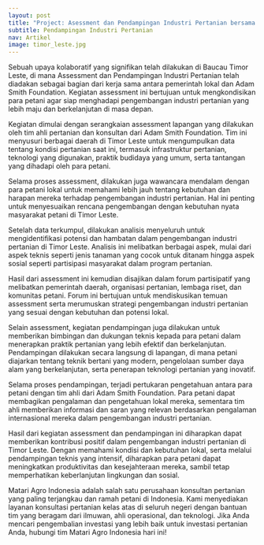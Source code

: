 ```yaml
---
layout: post
title: "Project: Asessment dan Pendampingan Industri Pertanian bersama Adam Smith Foundation di Baucau, Timor Leste"
subtitle: Pendampingan Industri Pertanian
nav: Artikel
image: timor_leste.jpg
---
```


Sebuah upaya kolaboratif yang signifikan telah dilakukan di Baucau Timor Leste, di mana Assessment dan Pendampingan Industri Pertanian telah diadakan sebagai bagian dari kerja sama antara pemerintah lokal dan Adam Smith Foundation. Kegiatan assessment ini bertujuan untuk mengkondisikan para petani agar siap menghadapi pengembangan industri pertanian yang lebih maju dan berkelanjutan di masa depan.

Kegiatan dimulai dengan serangkaian assessment lapangan yang dilakukan oleh tim ahli pertanian dan konsultan dari Adam Smith Foundation. Tim ini menyusuri berbagai daerah di Timor Leste untuk mengumpulkan data tentang kondisi pertanian saat ini, termasuk infrastruktur pertanian, teknologi yang digunakan, praktik budidaya yang umum, serta tantangan yang dihadapi oleh para petani.

Selama proses assessment, dilakukan juga wawancara mendalam dengan para petani lokal untuk memahami lebih jauh tentang kebutuhan dan harapan mereka terhadap pengembangan industri pertanian. Hal ini penting untuk menyesuaikan rencana pengembangan dengan kebutuhan nyata masyarakat petani di Timor Leste.

Setelah data terkumpul, dilakukan analisis menyeluruh untuk mengidentifikasi potensi dan hambatan dalam pengembangan industri pertanian di Timor Leste. Analisis ini melibatkan berbagai aspek, mulai dari aspek teknis seperti jenis tanaman yang cocok untuk ditanam hingga aspek sosial seperti partisipasi masyarakat dalam program pertanian.

Hasil dari assessment ini kemudian disajikan dalam forum partisipatif yang melibatkan pemerintah daerah, organisasi pertanian, lembaga riset, dan komunitas petani. Forum ini bertujuan untuk mendiskusikan temuan assessment serta merumuskan strategi pengembangan industri pertanian yang sesuai dengan kebutuhan dan potensi lokal.

Selain assessment, kegiatan pendampingan juga dilakukan untuk memberikan bimbingan dan dukungan teknis kepada para petani dalam menerapkan praktik pertanian yang lebih efektif dan berkelanjutan. Pendampingan dilakukan secara langsung di lapangan, di mana petani diajarkan tentang teknik bertani yang modern, pengelolaan sumber daya alam yang berkelanjutan, serta penerapan teknologi pertanian yang inovatif.

Selama proses pendampingan, terjadi pertukaran pengetahuan antara para petani dengan tim ahli dari Adam Smith Foundation. Para petani dapat membagikan pengalaman dan pengetahuan lokal mereka, sementara tim ahli memberikan informasi dan saran yang relevan berdasarkan pengalaman internasional mereka dalam pengembangan industri pertanian.

Hasil dari kegiatan assessment dan pendampingan ini diharapkan dapat memberikan kontribusi positif dalam pengembangan industri pertanian di Timor Leste. Dengan memahami kondisi dan kebutuhan lokal, serta melalui pendampingan teknis yang intensif, diharapkan para petani dapat meningkatkan produktivitas dan kesejahteraan mereka, sambil tetap memperhatikan keberlanjutan lingkungan dan sosial.

Matari Agro Indonesia adalah salah satu perusahaan konsultan pertanian yang paling terjangkau dan ramah petani di Indonesia. Kami menyediakan layanan konsultasi pertanian kelas atas di seluruh negeri dengan bantuan tim yang beragam dari ilmuwan, ahli operasional, dan teknologi. Jika Anda mencari pengembalian investasi yang lebih baik untuk investasi pertanian Anda, hubungi tim Matari Agro Indonesia hari ini!
